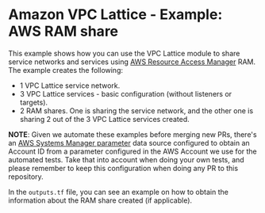 # Amazon VPC Lattice - Example: AWS RAM share

This example shows how you can use the VPC Lattice module to share service networks and services using [AWS Resource Access Manager](https://aws.amazon.com/ram/) RAM. The example creates the following:

* 1 VPC Lattice service network.
* 3 VPC Lattice services - basic configuration (without listeners or targets).
* 2 RAM shares. One is sharing the service network, and the other one is sharing 2 out of the 3 VPC Lattice services created.

**NOTE**: Given we automate these examples before merging new PRs, there's an [AWS Systems Manager parameter](https://docs.aws.amazon.com/systems-manager/latest/userguide/systems-manager-parameter-store.html) data source configured to obtain an Account ID from a parameter configured in the AWS Account we use for the automated tests. Take that into account when doing your own tests, and please remember to keep this configuration when doing any PR to this repository.

In the `outputs.tf` file, you can see an example on how to obtain the information about the RAM share created (if applicable).